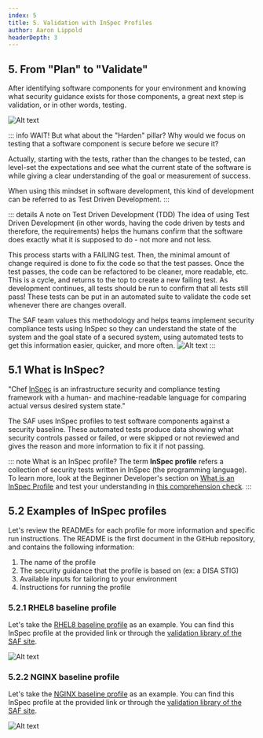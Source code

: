 ```yaml
---
index: 5
title: 5. Validation with InSpec Profiles
author: Aaron Lippold
headerDepth: 3
---
```


## 5. From "Plan" to "Validate"

After identifying software components for your environment and knowing what security guidance exists for those components, a great next step is validation, or in other words, testing.

![Alt text](../../assets/img/SAF_Capabilities_Validate.png)

::: info WAIT!
But what about the "Harden" pillar? Why would we focus on testing that a software component is secure before we secure it?

Actually, starting with the tests, rather than the changes to be tested, can level-set the expectations and see what the current state of the software is while giving a clear understanding of the goal or measurement of success. 

When using this mindset in software development, this kind of development can be referred to as Test Driven Development.
:::

::: details A note on Test Driven Development (TDD)
The idea of using Test Driven Development (in other words, having the code driven by tests and therefore, the requirements) helps the humans confirm that the software does exactly what it is supposed to do - not more and not less. 

This process starts with a FAILING test. Then, the minimal amount of change required is done to fix the code so that the test passes. Once the test passes, the code can be refactored to be cleaner, more readable, etc. This is a cycle, and returns to the top to create a new failing test. As development continues, all tests should be run to confirm that all tests still pass! These tests can be put in an automated suite to validate the code set whenever there are changes overall.

The SAF team values this methodology and helps teams implement security compliance tests using InSpec so they can understand the state of the system and the goal state of a secured system, using automated tests to get this information easier, quicker, and more often.
![Alt text](../../assets/img/TestDrivenDevelopment.png)
:::

## 5.1 What is InSpec?
"Chef [InSpec](https://www.chef.io/downloads/tools/inspec) is an infrastructure security and compliance testing framework with a human- and machine-readable language for comparing actual versus desired system state." 

The SAF uses InSpec profiles to test software components against a security baseline. These automated tests produce data showing what security controls passed or failed, or were skipped or not reviewed and gives the reason and more information to fix it if not passing.

::: note What is an InSpec profile?
The term __InSpec profile__ refers a collection of security tests written in InSpec (the programming language). 
To learn more, look at the Beginner Developer's section on [What is an InSpec Profile](../beginner/02.md/#what-is-an-inspec-profile) and test your understanding in [this comprehension check](../beginner/02.md/#check-in).
:::

## 5.2 Examples of InSpec profiles
Let's review the READMEs for each profile for more information and specific run instructions. The README is the first document in the GitHub repository, and contains the following information:
1. The name of the profile
2. The security guidance that the profile is based on (ex: a DISA STIG)
3. Available inputs for tailoring to your environment
4. Instructions for running the profile

### 5.2.1 RHEL8 baseline profile

Let's take the [RHEL8 baseline profile](https://github.com/CMSgov/redhat-enterprise-linux-8-stig-baseline) as an example. You can find this InSpec profile at the provided link or through the [validation library of the SAF site](https://saf.mitre.org/libs/validate).  

![Alt text](../../assets/img/Github_Rhel8.png)

### 5.2.2 NGINX baseline profile

Let's take the [NGINX baseline profile](https://github.com/mitre/nginx-stigready-baseline) as an example. You can find this InSpec profile at the provided link or through the [validation library of the SAF site](https://saf.mitre.org/libs/validate).  
 

![Alt text](../../assets/img/Github_nginx.png)
